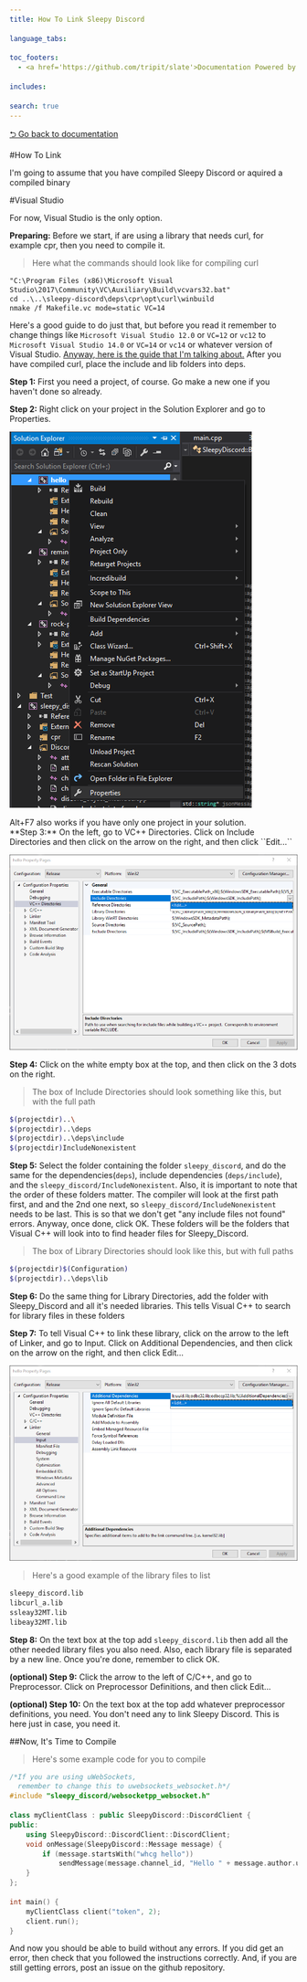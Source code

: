 ```yaml
---
title: How To Link Sleepy Discord 

language_tabs:

toc_footers:
  - <a href='https://github.com/tripit/slate'>Documentation Powered by Slate</a>

includes:

search: true
---
```

[⮌ Go back to documentation](documentation.html)

#How To Link

<aside class="notice">
I'm going to assume that you have compiled Sleepy Discord or aquired a compiled binary
</aside>

#Visual Studio
<aside class="notice">
For now, Visual Studio is the only option.
</aside>

**Preparing:** Before we start, if are using a library that needs curl, for example cpr, then you need to compile it.

> Here what the commands should look like for compiling curl

```shell
"C:\Program Files (x86)\Microsoft Visual Studio\2017\Community\VC\Auxiliary\Build\vcvars32.bat"
cd ..\..\sleepy-discord\deps\cpr\opt\curl\winbuild
nmake /f Makefile.vc mode=static VC=14
```

Here's a good guide to do just that, but before you read it remember to change things like ``Microsoft Visual Studio 12.0`` or ``VC=12`` or ``vc12`` to ``Microsoft Visual Studio 14.0`` or ``VC=14`` or ``vc14`` or whatever version of Visual Studio. [Anyway, here is the guide that I'm talking about.](https://stackoverflow.com/a/32168255) After you have compiled curl, place the include and lib folders into deps.

**Step 1:** First you need a project, of course. Go make a new one if you haven't done so already.

**Step 2:** Right click on your project in the Solution Explorer and go to Properties.

![alt text](images/lopenproperties.png)

<aside class="notice">
Alt+F7 also works if you have only one project in your solution.
</aside>
**Step 3:** On the left, go to VC++ Directories. Click on Include Directories and then click on the arrow on the right, and then click ``Edit...``

![alt text](images/lvcdir.png)

**Step 4:** Click on the white empty box at the top, and then click on the 3 dots on the right.

> The box of Include Directories should look something like this, but with the full path

```bash
$(projectdir)..\
$(projectdir)..\deps
$(projectdir)..\deps\include
$(projectdir)IncludeNonexistent
```

**Step 5:** Select the folder containing the folder ``sleepy_discord``, and do the same for the dependencies(``deps``), include dependencies (``deps/include``), and the ``sleepy_discord/IncludeNonexistent``. Also, it is important to note that the order of these folders matter. The compiler will look at the first path first, and and the 2nd one next, so ``sleepy_discord/IncludeNonexistent`` needs to be last. This is so that we don't get "any include files not found" errors. Anyway, once done, click OK. These folders will be the folders that Visual C++ will look into to find header files for Sleepy_Discord.

> The box of Library Directories should look like this, but with full paths

```bash
$(projectdir)$(Configuration)
$(projectdir)..\deps\lib
```

**Step 6:** Do the same thing for Library Directories, add the folder with Sleepy_Discord and all it's needed libraries. This tells Visual C++ to search for library files in these folders

**Step 7:** To tell Visual C++ to link these library, click on the arrow to the left of Linker, and go to Input. Click on Additional Dependencies, and then click on the arrow on the right, and then click Edit...

![alt text](images/ladddeps.png)

> Here's a good example of the library files to list

```bash
sleepy_discord.lib
libcurl_a.lib
ssleay32MT.lib
libeay32MT.lib
```

**Step 8:** On the text box at the top add ``sleepy_discord.lib`` then add all the other needed library files you also need. Also, each library file is separated by a new line. Once you're done, remember to click OK.

**(optional) Step 9:** Click the arrow to the left of C/C++, and go to Preprocessor. Click on Preprocessor Definitions, and then click Edit...

**(optional) Step 10:** On the text box at the top add whatever preprocessor definitions, you need. You don't need any to link Sleepy Discord. This is here just in case, you need it.

##Now, It's Time to Compile

> Here's some example code for you to compile

```cpp
/*If you are using uWebSockets,
  remember to change this to uwebsockets_websocket.h*/
#include "sleepy_discord/websocketpp_websocket.h"

class myClientClass : public SleepyDiscord::DiscordClient {
public:
	using SleepyDiscord::DiscordClient::DiscordClient;
	void onMessage(SleepyDiscord::Message message) {
		if (message.startsWith("whcg hello"))
			sendMessage(message.channel_id, "Hello " + message.author.username);
	}
};

int main() {
	myClientClass client("token", 2);
	client.run();
}
```

And now you should be able to build without any errors. If you did get an error, then check that you followed the instructions correctly. And, if you are still getting errors, post an issue on the github repository.
